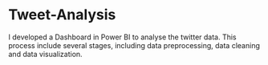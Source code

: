 # Tweet-Analysis
I developed a Dashboard in Power BI to analyse the twitter data. This process include several stages, including data preprocessing, data cleaning and data visualization.

